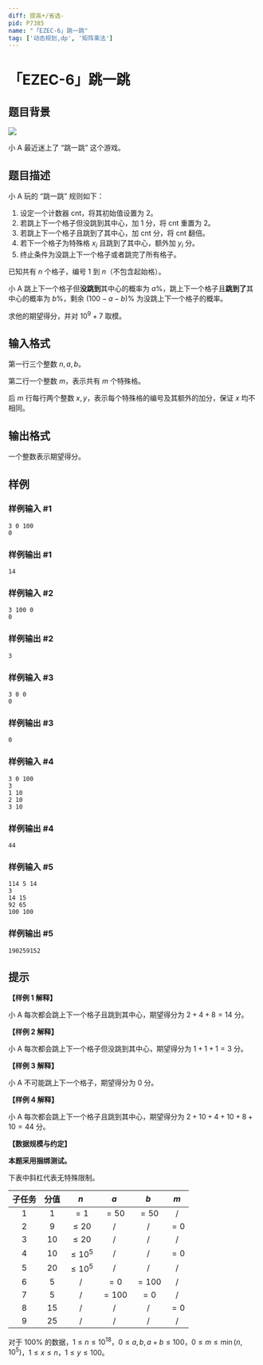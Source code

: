 ```yaml
---
diff: 提高+/省选-
pid: P7385
name: "「EZEC-6」跳一跳"
tag: ['动态规划,dp', '矩阵乘法']
---
```

# 「EZEC-6」跳一跳
## 题目背景

![](https://cdn.luogu.com.cn/upload/image_hosting/zq0mhuy7.png)

小 A 最近迷上了 “跳一跳” 这个游戏。
## 题目描述

小 A 玩的 “跳一跳” 规则如下：

1. 设定一个计数器 $\text{cnt}$，将其初始值设置为 $2$。
2. 若跳上下一个格子但没跳到其中心，加 $1$ 分，将 $\text{cnt}$ 重置为 $2$。
3. 若跳上下一个格子且跳到了其中心，加 $\text{cnt}$ 分，将 $\text{cnt}$ 翻倍。
4. 若下一个格子为特殊格 $x_i$ 且跳到了其中心，额外加 $y_i$ 分。
5. 终止条件为没跳上下一个格子或者跳完了所有格子。

已知共有 $n$ 个格子，编号 $1$ 到 $n$（不包含起始格）。

小 A 跳上下一个格子但**没跳到**其中心的概率为 $a\%$，跳上下一个格子且**跳到了**其中心的概率为 $b\%$，剩余 $(100-a-b)\%$ 为没跳上下一个格子的概率。

求他的期望得分，并对 $10^9+7$ 取模。
## 输入格式

第一行三个整数 $n,a,b$。

第二行一个整数 $m$，表示共有 $m$ 个特殊格。

后 $m$ 行每行两个整数 $x,y$，表示每个特殊格的编号及其额外的加分，保证 $x$ 均不相同。
## 输出格式

一个整数表示期望得分。
## 样例

### 样例输入 #1
```
3 0 100
0
```
### 样例输出 #1
```
14
```
### 样例输入 #2
```
3 100 0
0
```
### 样例输出 #2
```
3
```
### 样例输入 #3
```
3 0 0
0
```
### 样例输出 #3
```
0
```
### 样例输入 #4
```
3 0 100
3
1 10
2 10
3 10
```
### 样例输出 #4
```
44
```
### 样例输入 #5
```
114 5 14
3
14 15
92 65
100 100
```
### 样例输出 #5
```
190259152
```
## 提示

**【样例 1 解释】**

小 A 每次都会跳上下一个格子且跳到其中心，期望得分为 $2+4+8=14$ 分。

**【样例 2 解释】**

小 A 每次都会跳上下一个格子但没跳到其中心，期望得分为 $1+1+1=3$ 分。

**【样例 3 解释】**

小 A 不可能跳上下一个格子，期望得分为 $0$ 分。

**【样例 4 解释】**

小 A 每次都会跳上下一个格子且跳到其中心，期望得分为 $2+10+4+10+8+10=44$ 分。

**【数据规模与约定】**

**本题采用捆绑测试。**

下表中斜杠代表无特殊限制。

| 子任务 | 分值 | $n$ | $a$ | $b$ | $m$ |
| :----------: | :----------: | :----------: | :----------: | :----------: | :----------: |
| $1$ | $1$ | $=1$ | $=50$ | $=50$ | / |
| $2$ | $9$ | $\le 20$ | / | / | $=0$ |
| $3$ | $10$ | $\le 20$ | / | / | / |
| $4$ | $10$ | $\le 10^5$ | / | / | $=0$ |
| $5$ | $20$ | $\le 10^5$ | / | / | / |
| $6$ | $5$ | / | $=0$ | $=100$ | / |
| $7$ | $5$ | / | $=100$ | $=0$ | / |
| $8$ | $15$ | / | / | / | $=0$ |
| $9$ | $25$ | / | / | / | / |

对于 $100\%$ 的数据，$1\le n\le 10^{18}$，$0\le a,b,a+b\le 100$，$0\le m\le \min(n,10^5)$，$1\le x\le n$，$1\le y\le 100$。
